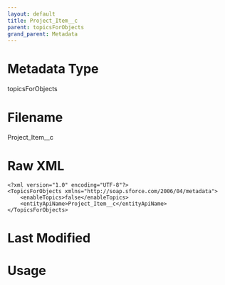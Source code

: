 ```yaml
---
layout: default
title: Project_Item__c
parent: topicsForObjects
grand_parent: Metadata
---
```

# Metadata Type
topicsForObjects


# Filename 
Project_Item__c


# Raw XML
```
<?xml version="1.0" encoding="UTF-8"?>
<TopicsForObjects xmlns="http://soap.sforce.com/2006/04/metadata">
    <enableTopics>false</enableTopics>
    <entityApiName>Project_Item__c</entityApiName>
</TopicsForObjects>
```


# Last Modified


# Usage

